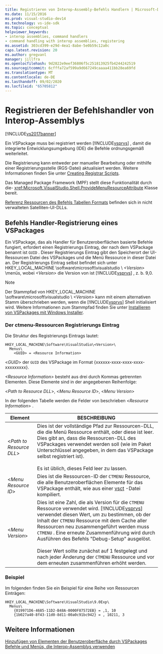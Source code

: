 ```yaml
---
title: Registrieren von Interop-Assembly-Befehls Handlern | Microsoft-Dokumentation
ms.date: 11/15/2016
ms.prod: visual-studio-dev14
ms.technology: vs-ide-sdk
ms.topic: conceptual
helpviewer_keywords:
- interop assemblies, command handlers
- command handling with interop assemblies, registering
ms.assetid: 303cd399-e29d-4ea1-8abe-5e0b59c12a0c
caps.latest.revision: 20
ms.author: gregvanl
manager: jillfra
ms.openlocfilehash: 9d2822e9eef36806f5c251813925fb4244242519
ms.sourcegitcommit: 6cfffa72af599a9d667249caaaa411bb28ea69fd
ms.translationtype: MT
ms.contentlocale: de-DE
ms.lasthandoff: 09/02/2020
ms.locfileid: "65705812"
---
```

# <a name="registering-interop-assembly-command-handlers"></a>Registrieren der Befehlshandler von Interop-Assemblys
[!INCLUDE[vs2017banner](../../includes/vs2017banner.md)]

Ein VSPackage muss bei registriert werden [!INCLUDE[vsprvs](../../includes/vsprvs-md.md)] , damit die integrierte Entwicklungsumgebung (IDE) die Befehle ordnungsgemäß weiterleitet.  
  
 Die Registrierung kann entweder per manueller Bearbeitung oder mithilfe einer Registrierungsstelle (RGS-Datei) aktualisiert werden. Weitere Informationen finden Sie unter [Creating Registrar Scripts](https://msdn.microsoft.com/library/cbd5024b-8061-4a71-be65-7fee90374a35).  
  
 Das Managed Package Framework (MPF) stellt diese Funktionalität durch die- <xref:Microsoft.VisualStudio.Shell.ProvideMenuResourceAttribute> Klasse bereit.  
  
 [Referenz Ressourcen des Befehls Tabellen Formats](https://msdn.microsoft.com/09e9c6ef-9863-48de-9483-d45b7b7c798f) befinden sich in nicht verwalteten Satelliten-UI-DLLs.  
  
## <a name="command-handler-registration-of-a-vspackage"></a>Befehls Handler-Registrierung eines VSPackages  
 Ein VSPackage, das als Handler für Benutzeroberflächen basierte Befehle fungiert, erfordert einen Registrierungs Eintrag, der nach dem VSPackage benannt ist `GUID` . Dieser Registrierungs Eintrag gibt den Speicherort der UI-Ressourcen Datei des VSPackages und die Menü Ressource in dieser Datei an. Der Registrierungs Eintrag selbst befindet sich unter HKEY_LOCAL_MACHINE \software\microsoft\visualstudio \\ *\<Version>* \menüs, wobei *\<Version>* die Version von ist [!INCLUDE[vsprvs](../../includes/vsprvs-md.md)] , z. b. 9,0.  
  
> [!NOTE]
> Der Stammpfad von HKEY_LOCAL_MACHINE \software\microsoft\visualstudio \\ *\<Version>* kann mit einem alternativen Stamm überschrieben werden, wenn die [!INCLUDE[vsprvs](../../includes/vsprvs-md.md)] Shell initialisiert wird. Weitere Informationen zum Stammpfad finden Sie unter [Installieren von VSPackages mit Windows Installer](../../extensibility/internals/installing-vspackages-with-windows-installer.md).  
  
### <a name="the-ctmenu-resource-registry-entry"></a>Der ctmenu-Ressourcen Registrierungs Eintrag  
 Die Struktur des Registrierungs Eintrags lautet:  
  
```  
HKEY_LOCAL_MACHINE\Software\VisualStudio\<Version>\  
  Menus\  
    <GUID> = <Resource Information>  
```  
  
 \<*GUID*> der `GUID` des VSPackage im Format {xxxxxx-xxxx-xxxx-xxxx-xxxxxxxxx}.  
  
 *\<Resource Information>* besteht aus drei durch Kommas getrennten Elementen. Diese Elemente sind in der angegebenen Reihenfolge:  
  
 \<*Path to Resource DLL*>, \<*Menu Resource ID*>, \<*Menu Version*>  
  
 In der folgenden Tabelle werden die Felder von beschrieben \<*Resource Information*> .  
  
|Element|BESCHREIBUNG|  
|-------------|-----------------|  
|\<*Path to Resource DLL*>|Dies ist der vollständige Pfad zur Ressourcen-DLL, die die Menü Ressource enthält, oder diese ist leer. Dies gibt an, dass die Ressourcen-DLL des VSPackages verwendet werden soll (wie im Paket Unterschlüssel angegeben, in dem das VSPackage selbst registriert ist).<br /><br /> Es ist üblich, dieses Feld leer zu lassen.|  
|\<*Menu Resource ID*>|Dies ist die Ressourcen-ID der `CTMENU` Ressource, die alle Benutzeroberflächen Elemente für das VSPackage enthält, wie aus einer [vsct](../../extensibility/internals/visual-studio-command-table-dot-vsct-files.md) -Datei kompiliert.|  
|\<*Menu Version*>|Dies ist eine Zahl, die als Version für die `CTMENU` Ressource verwendet wird. [!INCLUDE[vsprvs](../../includes/vsprvs-md.md)] verwendet diesen Wert, um zu bestimmen, ob der Inhalt der `CTMENU` Ressource mit dem Cache aller Ressourcen neu zusammengeführt werden muss `CTMENU` . Eine erneute Zusammenführung wird durch Ausführen des Befehls "Debug-Setup" ausgelöst.<br /><br /> Dieser Wert sollte zunächst auf 1 festgelegt und nach jeder Änderung der `CTMENU` Ressource und vor dem erneuten zusammenführen erhöht werden.|  
  
### <a name="example"></a>Beispiel  
 Im folgenden finden Sie ein Beispiel für eine Reihe von Ressourcen Einträgen:  
  
```  
HKEY_LOCAL_MACHINE\Software\VisualStudio\9.0Exp\  
  Menus\  
    {019971D6-4685-11D2-B48A-0000F87572EB} = ,1, 10  
    {1b027a40-8f43-11d0-8d11-00a0c91bc942} = , 10211, 3  
```  
  
## <a name="see-also"></a>Weitere Informationen  
 [Hinzufügen von Elementen der Benutzeroberfläche durch VSPackages](../../extensibility/internals/how-vspackages-add-user-interface-elements.md)   
 [Befehle und Menüs, die Interop-Assemblys verwenden](../../extensibility/internals/commands-and-menus-that-use-interop-assemblies.md)
